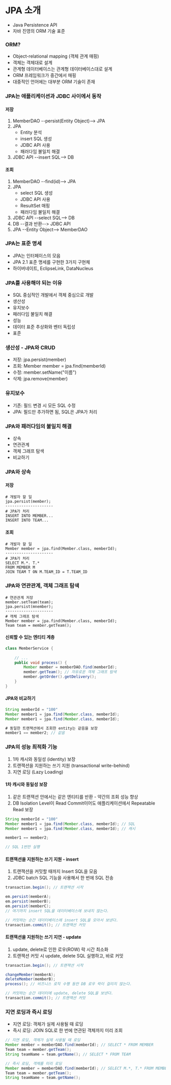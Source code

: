 # JPA 소개

- Java Persistence API
- 자바 진영의 ORM 기술 표준

### ORM?

- Object-relational mapping (객체 관계 매핑)
- 객체는 객체대로 설계
- 관계형 데이터베이스는 관계형 데이터베이스대로 설계
- ORM 프레임워크가 중간에서 매핑
- 대중적인 언어에는 대부분 ORM 기술이 존재

### JPA는 애플리케이션과 JDBC 사이에서 동작

#### 저장

1. MemberDAO --persist(Entity Object)--> JPA
2. JPA
   - Entity 분석
   - insert SQL 생성
   - JDBC API 사용
   - 패러다임 불일치 해결
3. JDBC API --insert SQL--> DB

#### 조회

1. MemberDAO --find(id)--> JPA
2. JPA
   - select SQL 생성
   - JDBC API 사용
   - ResultSet 매핑
   - 패러다임 불일치 해결
3. JDBC API --select SQL--> DB
4. DB --결과 반환--> JDBC API
5. JPA --Entity Object--> MemberDAO

### JPA는 표준 명세

- JPA는 인터페이스의 모음
- JPA 2.1 표준 명세를 구현한 3가지 구현체
- 하이버네이트, EclipseLink, DataNucleus

### JPA를 사용해야 되는 이유

- SQL 중심적인 개발에서 객체 중심으로 개발
- 생산성
- 유지보수
- 패러다임 불일치 해결
- 성능
- 데이터 표준 추상화와 벤터 독립성
- 표준

### 생산성 - JPA와 CRUD

- 저장: jpa.persist(member)
- 조회: Member member = jpa.find(memberId)
- 수정: member.setName("이름")
- 삭제: jpa.remove(member)

### 유지보수

- 기존: 필드 변경 시 모든 SQL 수정
- JPA: 필드만 추가하면 됨, SQL은 JPA가 처리

### JPA와 패러다임의 불일치 해결

- 상속
- 연관관계
- 객체 그래프 탐색
- 비교하기

### JPA와 상속

#### 저장

```
# 개발자 할 일
jpa.persist(member);
---------------------
# JPA가 처리
INSERT INTO MEMBER...
INSERT INTO TEAM...
```

#### 조회

```
# 개발자 할 일
Member member = jpa.find(Member.class, memberId);
---------------------
# JPA가 처리
SELECT M.*. T.*
FROM MEMBER M
JOIN TEAM T ON M.TEAM_ID = T.TEAM_ID
```

### JPA와 연관관계, 객체 그래프 탐색

```
# 연관관계 저장
member.setTeam(team);
jpa.persist(mnember);
---------------------
# 객체 그래프 탐색
Member member = jpa.find(Member.class, memberId);
Team team = member.getTeam();
```

#### 신뢰할 수 있는 엔티티 계층

```java
class MemberService {
    
    // ...
    public void process() {
        Member member = memberDAO.find(memberId);
        member.getTeam(); // 자유로운 객체 그래프 탐색
        member.getOrder().getDelivery();
    }
}
```

#### JPA와 비교하기

```java
String memberId = "100"
Member member1 = jpa.find(Member.class, memberId);
Member member1 = jpa.find(Member.class, memberId);

# 동일한 트랜잭션에서 조회한 entity는 같음을 보장
member1 == member2; // 같음
```

### JPA의 성능 최적화 기능

1. 1차 캐시와 동일성 (identity) 보장
2. 트랜잭션을 지원하는 쓰기 지원 (transactional write-behind)
3. 지연 로딩 (Lazy Loading)

#### 1차 캐시와 동일성 보장

1. 같은 트랜잭션 안에서는 같은 엔티티를 반환 - 약간의 조회 성능 향상
2. DB Isolation Level이 Read Commit이어도 애플리케이션에서 Repeatable Read 보장

```java
String memberId = "100"
Member member1 = jpa.find(Member.class, memberId); // SQL
Member member1 = jpa.find(Member.class, memberId); // 캐시

member1 == member2;

// SQL 1번만 실행
```

#### 트랜잭션을 지원하는 쓰기 지원 - insert

1. 트랜잭션을 커밋할 때까지 Insert SQL을 모음
2. JDBC batch SQL 기능을 사용해서 한 번에 SQL 전송

```java
transaction.begin(); // 트랜잭션 시작

em.persist(memberA);
em.persist(memberB);
em.persist(memberC);
// 여기까지 insert SQL을 데이터베이스에 보내지 않는다.

// 커밋하는 순간 데이터베이스에 insert SQL을 모아서 보낸다.
transaction.commit(); // 트랜잭션 커밋
```


#### 트랜잭션을 지원하는 쓰기 지연 - update

1. update, delete로 인한 로우(ROW) 락 시간 최소화
2. 트랜잭션 커밋 시 update, delete SQL 실행하고, 바로 커밋

```java
transaction.begin(); // 트랜잭션 시작

changeMember(memberA);
deleteMember(memberB);
process(); // 비즈니스 로직 수행 동안 DB 로우 락이 걸리지 않는다.

// 커밋하는 순간 데이터에 update, delete SQL을 보낸다.
transaction.commit(); // 트랜잭션 커밋
```


### 지연 로딩과 즉시 로딩

- 지연 로딩: 객체가 실제 사용될 때 로딩
- 즉시 로딩: JOIN SQL로 한 번에 연관된 객체까지 미리 조회

```java
// 지연 로딩, 객체가 실제 사용될 때 로딩
Member member = memberDAO.find(memberId); // SELECT * FROM MEMBER
Team team = member.getTeam();
String teamName = team.getName(); // SELECT * FROM TEAM
```

```java
// 즉시 로딩, 객체를 미리 로딩
Member member = memberDAO.find(memberId); // SELECT M.*, T.* FROM MEMBER M JOIN TEAM T ...
Team team = member.getTeam();
String teamName = team.getName();
```
